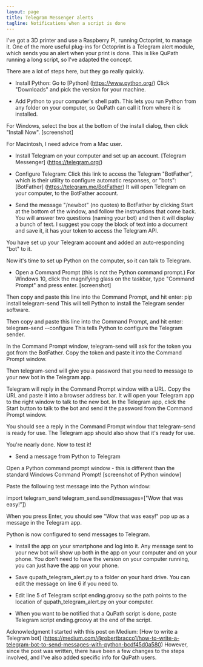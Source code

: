 ```yaml
---
layout: page
title: Telegram Messenger alerts
tagline: Notifications when a script is done
---
```


I've got a 3D printer and use a Raspberry Pi, running Octoprint, to manage it.  One of the more useful plug-ins for Octoprint is a Telegram alert module, which sends you an alert when your print is done.  This is like QuPath running a long script, so I've adapted the concept.

There are a lot of steps here, but they go really quickly.

- Install Python:
Go to [Python] (https://www.python.org/)
Click "Downloads" and pick the version for your machine.

- Add Python to your computer's shell path.  This lets you run Python from any folder on your computer, so QuPath can call it from where it is installed.

For Windows, select the box at the bottom of the install dialog, then click "Install Now".
[screenshot]

For Macintosh, I need advice from a Mac user.



- Install Telegram on your computer and set up an account.
[Telegram Messenger] (https://telegram.org/)

- Configure Telegram:
Click this link to access the Telegram "BotFather", which is their utility to configure automatic responses, or "bots":
[BotFather] (https://telegram.me/BotFather)
It will open Telegram on your computer, to the BotFather account.

- Send the message "/newbot" (no quotes) to BotFather by clicking Start at the bottom of the window, and follow the instructions that come back.  You will answer two questions (naming your bot) and then it will display a bunch of text.  I suggest you copy the block of text into a document and save it, it has your token to access the Telegram API.

You have set up your Telegram account and added an auto-responding "bot" to it.


Now it's time to set up Python on the computer, so it can talk to Telegram.

- Open a Command Prompt (this is not the Python command prompt.) For Windows 10, click the magnifying glass on the taskbar, type "Command Prompt" and press enter.
[screenshot]


Then copy and paste this line into the Command Prompt, and hit enter:
pip install telegram-send
This will tell Python to install the Telegram sender software.

Then copy and paste this line into the Command Prompt, and hit enter:
telegram-send --configure
This tells Python to configure the Telegram sender.


In the Command Prompt window, telegram-send will ask for the token you got from the BotFather.  Copy the token and paste it into the Command Prompt window.

Then telegram-send will give you a password that you need to message to your new bot in the Telegram app.


Telegram will reply in the Command Prompt window with a URL.  Copy the URL and paste it into a browser address bar.  It will open your Telegram app to the right window to talk to the new bot.  In the Telegram app, click the Start button to talk to the bot and send it the password from the Command Prompt window.

You should see a reply in the Command Prompt window that telegram-send is ready for use.  The Telegram app should also show that it's ready for use.

You're nearly done.  Now to test it!

- Send a message from Python to Telegram

Open a Python command prompt window - this is different than the standard Windows Command Prompt!
[screenshot of Python window]

Paste the following test message into the Python window:

import telegram_send
telegram_send.send(messages=["Wow that was easy!"])

When you press Enter, you should see "Wow that was easy!" pop up as a message in the Telegram app.

Python is now configured to send messages to Telegram.

- Install the app on your smartphone and log into it.  Any message sent to your new bot will show up both in the app on your computer and on your phone.  You don't need to have the version on your computer running, you can just have the app on your phone.

- Save qupath_telegram_alert.py to a folder on your hard drive.  You can edit the message on line 6 if you need to.

- Edit line 5 of Telegram script ending.groovy so the path points to the location of qupath_telegram_alert.py on your computer.

- When you want to be notified that a QuPath script is done, paste Telegram script ending.groovy at the end of the script.


Acknowledgment
I started with this post on Medium:
[How to write a Telegram bot] (https://medium.com/@robertbracco1/how-to-write-a-telegram-bot-to-send-messages-with-python-bcdf45d0a580)
However, since the post was written, there have been a few changes to the steps involved, and I've also added specific info for QuPath users.
